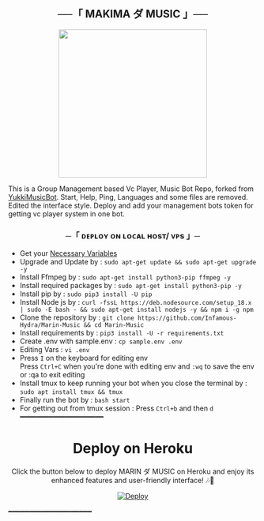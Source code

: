 <h2 align="center">
    ──「 MAKIMA ダ MUSIC 」──
</h2>

<p align="center">
  <img src="https://telegra.ph/file/d81868374fc294b16ef79.jpg" width="300">
</p>


This is a Group Management based Vc Player, Music Bot Repo, forked from [YukkiMusicBot](https://github.com/TeamYukki/YukkiMusicBot). 
Start, Help, Ping, Languages and some files are removed.
Edited the interface style.
Deploy and add your management bots token for getting vc player system in one bot.

<h3 align="center">
    ─「 ᴅᴇᴩʟᴏʏ ᴏɴ ʟᴏᴄᴀʟ ʜᴏsᴛ/ ᴠᴘs 」─
</h3>

- Get your [Necessary Variables](https://github.com/Infamous-Hydra/Miko-Music/blob/main/sample.env)
- Upgrade and Update by :
`sudo apt-get update && sudo apt-get upgrade -y`
- Install Ffmpeg by :
`sudo apt-get install python3-pip ffmpeg -y`
- Install required packages by :
`sudo apt-get install python3-pip -y`
- Install pip by :
`sudo pip3 install -U pip`
- Install Node js by :
`curl -fssL https://deb.nodesource.com/setup_18.x | sudo -E bash - && sudo apt-get install nodejs -y && npm i -g npm`
- Clone the repository by :
`git clone https://github.com/Infamous-Hydra/Marin-Music && cd Marin-Music`
- Install requirements by :
`pip3 install -U -r requirements.txt`
- Create .env  with sample.env : 
`cp sample.env .env`
- Editing Vars : 
`vi .env`
- Press `I` on the keyboard for editing env<br>
Press `Ctrl+C` when you're done with editing env and `:wq` to save the env or :qa to exit editing<br>
- Install tmux to keep running your bot when you close the terminal by :
`sudo apt install tmux && tmux`
- Finally run the bot by :
`bash start`
- For getting out from tmux session : Press `Ctrl+b` and then `d`<br>
━━━━━━━━━━━━━━━━━━━━

<h1 align="center">Deploy on Heroku</h1>

<p align="center">Click the button below to deploy MARIN ダ MUSIC on Heroku and enjoy its enhanced features and user-friendly interface! 🎶🤖</p>

<p align="center">
    <a href="https://heroku.com/deploy?template=https://github.com/Infamous-Hydra/Miko-Music">
        <img src="https://www.herokucdn.com/deploy/button.svg" alt="Deploy">
    </a>
</p>

━━━━━━━━━━━━━━━━━━━━


